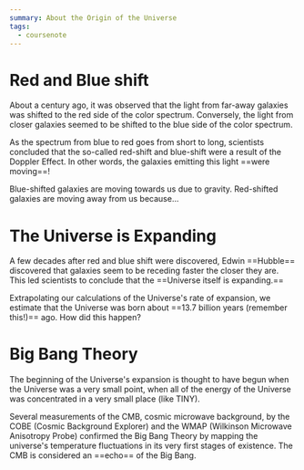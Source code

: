 ```yaml
---
summary: About the Origin of the Universe
tags:
  - coursenote
---
```

# Red and Blue shift
About a century ago, it was observed that the light from far-away galaxies was shifted to the red side of the color spectrum. Conversely, the light from closer galaxies seemed to be shifted to the blue side of the color spectrum.

As the spectrum from blue to red goes from short to long, scientists concluded that the so-called red-shift and blue-shift were a result of the Doppler Effect. In other words, the galaxies emitting this light ==were moving==!

Blue-shifted galaxies are moving towards us due to gravity.
Red-shifted galaxies are moving away from us because...

# The Universe is Expanding
A few decades after red and blue shift were discovered, Edwin ==Hubble== discovered that galaxies seem to be receding faster the closer they are. This led scientists to conclude that the ==Universe itself is expanding.==

Extrapolating our calculations of the Universe's rate of expansion, we estimate that the Universe was born about ==13.7 billion years (remember this!)== ago. How did this happen?

# Big Bang Theory
The beginning of the Universe's expansion is thought to have begun when the Universe was a very small point, when all of the energy of the Universe was concentrated in a very small place (like TINY).

Several measurements of the CMB, cosmic microwave background, by the COBE (Cosmic Background Explorer) and the WMAP (Wilkinson Microwave Anisotropy Probe) confirmed the Big Bang Theory by mapping the universe's temperature fluctuations in its very first stages of existence. The CMB is considered an ==echo== of the Big Bang.